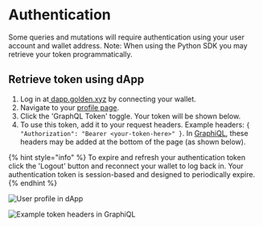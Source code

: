 # Authentication

Some queries and mutations will require authentication using your user account and wallet address. Note: When using the Python SDK you may retrieve your token programmatically.&#x20;

## Retrieve token using dApp

1. Log in at[ dapp.golden.xyz](https://dapp.golden.xyz) by connecting your wallet.
2. Navigate to your [profile page](https://dapp.golden.xyz/profile).
3. Click the 'GraphQL Token' toggle. Your token will be shown below.&#x20;
4. To use this token, add it to your request headers.  Example headers: `{ "Authorization": "Bearer <your-token-here>" }`. In [GraphiQL](https://dapp.golden.xyz/graphiql), these headers may be added at the bottom of the page (as shown below).

{% hint style="info" %}
To expire and refresh your authentication token click the 'Logout' button and reconnect your wallet to log back in. Your authentication token is session-based and designed to periodically expire.&#x20;
{% endhint %}

![User profile in dApp](../../.gitbook/assets/profile\_token.jpg)

![Example token headers in GraphiQL](../../.gitbook/assets/graphiql\_ex.jpg)

